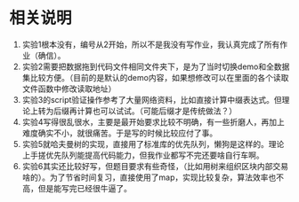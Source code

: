 # 相关说明

1. 实验1根本没有，编号从2开始，所以不是我没有写作业，我认真完成了所有作业（确信）。
2. 实验2需要把数据拖到代码文件相同文件夹下，是为了当时切换demo和全数据集比较方便。（目前的是默认的demo内容，如果想修改可以在里面的各个读取文件函数中修改读取地址）
3. 实验3的script验证操作参考了大量网络资料，比如直接计算中缀表达式。但理论上转为后缀再计算也可以试试。（可能后缀才是传统做法？）
4. 实验4写得很乱很水，主要是最开始要求比较不明确，有一些折磨人，再加上难度确实不小，就很痛苦。于是写的时候比较应付了事。
5. 实验5就哈夫曼树的实现，直接用了标准库的优先队列，懒狗是这样的。理论上手搓优先队列能提高代码能力，但我作业都写不完还要啥自行车啊。
6. 实验6其实还比较好写，但题目要求有些奇怪，（比如用树来组织区块内部交易啥的）。为了节省时间复习，直接使用了map，实现比较复杂，算法效率也不高，但是能写完已经很牛逼了。